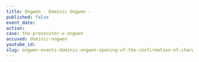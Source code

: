 ```yaml
---
title: Ongwen - Dominic Ongwen -
published: false
event_date:
action:
case: the-prosecutor-v-ongwen
accused: dominic-ongwen
youtube_id:
slug: ongwen-events-dominic-ongwen-opening-of-the-confirmation-of-charges-hearing
---
```




